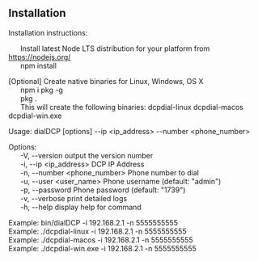 ## Installation 

Installation instructions:<br/>

&nbsp;&nbsp;&nbsp;&nbsp;&nbsp;&nbsp;Install latest Node LTS distribution for your platform from https://nodejs.org/<br/>
&nbsp;&nbsp;&nbsp;&nbsp;&nbsp;&nbsp;npm install<br/>

[Optional] Create native binaries for Linux, Windows, OS X<br/>
&nbsp;&nbsp;&nbsp;&nbsp;&nbsp;&nbsp;npm i pkg -g<br/>
&nbsp;&nbsp;&nbsp;&nbsp;&nbsp;&nbsp;pkg .<br/>
&nbsp;&nbsp;&nbsp;&nbsp;&nbsp;&nbsp;This will create the following binaries: dcpdial-linux    dcpdial-macos    dcpdial-win.exe  <br/>



Usage: dialDCP [options] --ip <ip_address> --number <phone_number>

Options:<br/>
&nbsp;&nbsp;&nbsp;&nbsp;&nbsp;&nbsp;-V, --version                 output the version number <br/>
&nbsp;&nbsp;&nbsp;&nbsp;&nbsp;&nbsp;-i, --ip <ip_address>         DCP IP Address <br/>
&nbsp;&nbsp;&nbsp;&nbsp;&nbsp;&nbsp;-n, --number <phone_number>   Phone number to dial <br/>
&nbsp;&nbsp;&nbsp;&nbsp;&nbsp;&nbsp;-u, --user <user_name>        Phone username (default: "admin") <br/>
&nbsp;&nbsp;&nbsp;&nbsp;&nbsp;&nbsp;-p, --password <password>     Phone password (default: "1739") <br/>
&nbsp;&nbsp;&nbsp;&nbsp;&nbsp;&nbsp;-v, --verbose                 print detailed logs <br/>
&nbsp;&nbsp;&nbsp;&nbsp;&nbsp;&nbsp;-h, --help                    display help for command <br/>


Example: bin/dialDCP -i 192.168.2.1 -n 5555555555<br/>
Example: ./dcpdial-linux -i 192.168.2.1 -n 5555555555<br/>
Example: ./dcpdial-macos -i 192.168.2.1 -n 5555555555<br/>
Example: ./dcpdial-win.exe -i 192.168.2.1 -n 5555555555<br/>

